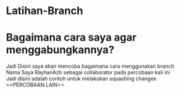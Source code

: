 # Latihan-Branch

Bagaimana cara saya agar menggabungkannya?
=======
Jadi Disini saya akan mencoba bagaimana cara menggunakan branch <br>
Nama Saya RayhanAzb sebagai collaborator pada percobaan kali ini <br>
Jadi disini adalah contoh untuk melakukan squashing changes <br>
==PERCOBAAN LAIN==
